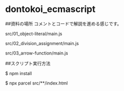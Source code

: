 # dontokoi_ecmascript

##資料の場所  コメントとコードで解説を進める感じです。

src/01_object-literal/main.js

src/02_division_assignment/main.js

src/03_arrow-function/main.js


##スクリプト実行方法　

$ npm install

$ npx parcel src/**/index.html
